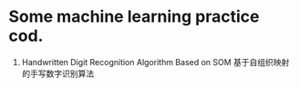 # Some machine learning practice cod.
1. Handwritten Digit Recognition Algorithm Based on SOM 基于自组织映射的手写数字识别算法
